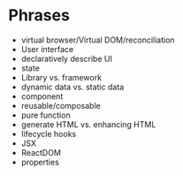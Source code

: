 # Phrases

* virtual browser/Virtual DOM/reconciliation
* User interface
* declaratively describe UI
* state
* Library vs. framework
* dynamic data vs. static data
* component
* reusable/composable
* pure function
* generate HTML vs. enhancing HTML
* lifecycle hooks
* JSX
* ReactDOM
* properties
